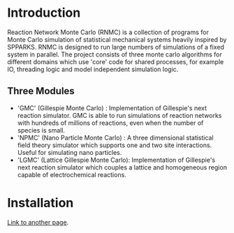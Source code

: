 # Introduction 
Reaction Network Monte Carlo (RNMC) is a collection of programs for Monte Carlo simulation of statistical mechanical systems heavily inspired by SPPARKS. RNMC is designed to run large numbers of simulations of a fixed system in parallel. The project consists of three monte carlo algorithms for different domains which use 'core' code for shared processes, for example IO, threading logic and model independent simulation logic.

## Three Modules
- 'GMC' (Gillespie Monte Carlo) : Implementation of Gillespie's next reaction simulator. GMC is able to run simulations of reaction networks with hundreds of millions of reactions, even when the number of species is small.
- 'NPMC' (Nano Particle Monte Carlo) : A three dimensional statistical field theory simulator which supports one and two site interactions. Useful for simulating nano particles.
- 'LGMC' (Lattice Gillespie Monte Carlo):  Implementation of Gillespie's next reaction simulator which couples a lattice and homogeneous region capable of electrochemical reactions.

# Installation 

[Link to another page](./test.html).